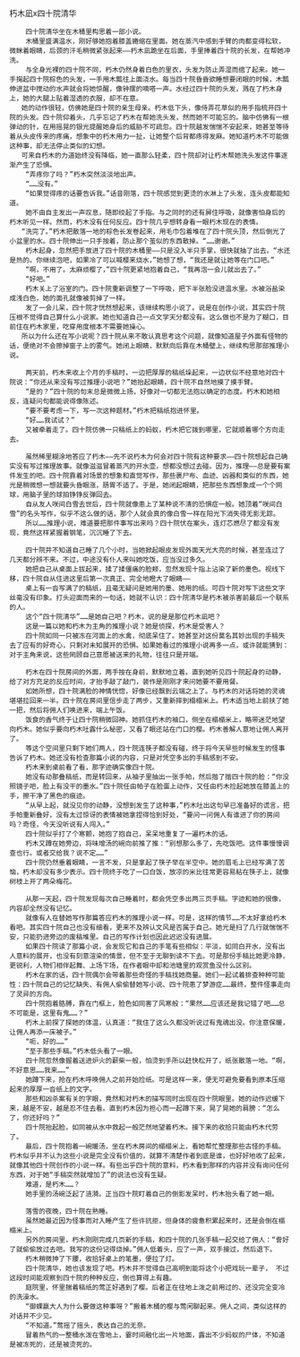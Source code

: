 朽木凪x四十院清华

        四十院清华坐在木桶里构思着一部小说。
        木桶里盛满温水，刚好够她抱着膝盖蜷缩在里面。她在蒸汽中感到手臂的肉都变得松软，微眯着眼睛，后颈的汗毛稍微紧张起来——朽木凪跪坐在后面，手里捧着四十院的长发，在帮她冲洗。
        与全身光裸的四十院不同，朽木仍然身着白色的里衣，头发为防止弄湿而绾了起来。她一手掬起四十院棕色的头发，一手用木瓢往上面浇水。每当四十院昏昏欲睡想要闭眼的时候，木瓢伸进盆中搅动的水声就会将她惊醒，像钟摆的嘀嗒一声。水经过四十院的头发，溅在了朽木身上，她的大腿上贴着湿透的衣服，却不在意。
       她的动作很轻，仿佛她是四十院的亲生母亲。朽木低下头，像侍弄花草似的用手指梳开四十院的头发。四十院仰着头，几乎忘记了朽木在帮她洗头发，然而她不可能忘的。脑中仿佛有一根弹动的针，在用摇晃的银光提醒她身后的威胁不可疏忽。四十院越发惴惴不安起来，她甚至等待着从头皮传来的疼痛，想象中的朽木用力一扯，让她整个后背都疼得发麻。她知道朽木不可能做这种事，却无法停止类似的幻想。
       可来自朽木的力道始终没有降临，她一直那么轻柔，四十院却对让朽木帮她洗头发这件事逐渐产生了恐惧。
        “弄疼你了吗？”朽木突然淡淡地出声。
        “……没有。”
        “如果觉得疼的话要告诉我。”话音刚落，四十院感觉到更烫的水淋上了头发，连头皮都能知道。
        她不由自主发出一声叹息，随即绞起了手指。与之同时的还有屏住呼吸，就像害怕身后的朽木听见一样。然而，朽木没有任何反应。四十院几乎想转身看一眼朽木现在的表情。
       “洗完了。”朽木把散落一地的棕色长发卷起来，用毛巾包着堆在了四十院头顶，然后倒光了小盆里的水。四十院伸出一只手按着，防止那个茧似的东西散掉。“……谢谢。”
        朽木起身，忽然把手放进了四十院的木桶里——只是没入半只手掌，很快就抽了出去。“水还是热的。你继续泡吧，如果冷了可以喊樱来烧水，”她想了想，“我还是就让她等在门口吧。”
        “啊，不用了。太麻烦樱了，”四十院更紧地抱着自己，“我再泡一会儿就出去了。”
        “好吧。”
        朽木关上了浴室的门。四十院重新调整了一下呼吸，把下半张脸没进温水里。水被浴盐染成浅白色，她的面孔就像被剪掉了一样。
        发了一会儿呆，四十院才恍然想起来，该继续构思小说了。说是在创作小说，其实四十院压根不觉得自己算什么小说家。她也知道自己一点文学天分都没有。这么做也不是为了糊口，目前住在朽木家里，吃穿用度根本不需要她操心。
       所以为什么还在写小说呢？四十院从来不敢认真思考这个问题，就像知道屋子外面有怪物的话，便绝对不会擦掉窗子上的雾气。她闭上眼睛，默默向后靠在木桶壁上，继续构思那部推理小说。
       
        两天前，朽木来收上个月的手稿时，一边把厚厚的稿纸垛起来，一边状似不经意地对四十院说：“你还从来没有写过推理小说吧？”她抬起眼睛，四十院不自然地摸了摸手臂。
        “是的？”四十院的句末总是微微上扬，好像对一切都无法抱以确定的态度。朽木和她相反，连疑问句都能说得像陈述。
        “要不要考虑一下，写一次这种题材。”朽木把稿纸抱进怀里。
        “好……我试试？”
        又被牵着走了。四十院仿佛一只稿纸上的蚂蚁，朽木把它拨到哪里，它就顺着哪个方向走去。
       
        虽然稀里糊涂地答应了朽木——先不说朽木为何会对四十院有这种要求——四十院想起自己确实没有写过推理故事。就像滋滋冒着蒸汽的开水壶，想都没想过去碰。因为，推理——总是要有案件发生的吧。四十院靠着对场景的想象和直觉写作，那些裹尸布、血迹、凶器和类似的东西，她光是稍微想一想就要头昏眼涨，肠胃不适了。于是，她闭起眼睛，把那些东西想象成一个个网球，用脑子里的球拍铮铮反弹回去。
        自从友人咲间白雪去世后，四十院就像患上了某种说不清的恐惧症一般。她顶着“咲间白雪”的名头写作，似乎不这么做的话，那个人就会真的像白雪一样在阳光下消失得无影无踪。
        所以……推理小说，难道要把那件事写出来吗？四十院伏在案头，连灯芯燃尽了都没有发现，竟然这样紧握着钢笔，沉沉睡了下去。
       
        四十院并不知道自己睡了几个小时，当她掀起眼皮发现外面天光大亮的时候，甚至连过了几天都分辨不来。不过，中途没有仆人来叫她吃饭，应当没过多久。
        她把自己从桌面上拔起来，揉了揉僵痛的脸颊，忽然发现十指上沾染了新的墨色。视线下移，四十院自从住进这里后第一次真正、完全地瞪大了眼睛——
        桌上有一沓写满了的稿纸，且毫无疑问是她用的墨、她用的纸。可四十院对写下这些文字丝毫没有印象。打头迎面而来的一句话，她就不认识：四十院清华是朽木被杀害前最后一个联系的人。
        这个“四十院清华”……是她自己吧？朽木，说的是是那位朽木凪吧？
        这是一篇以她和朽木为主角的推理小说？她是侦探，朽木是受害人？
        四十院如同一只被冻在河面上的水禽，彻底呆住了。她甚至对这份莫名其妙出现的手稿失去了应有的好奇心，只剩对未知展开的恐惧。如果她看过的推理小说再多一点，或许就能猜到：对于主角来说，这些罔顾自己意愿被送来的礼物，往往只是开端。
       
        朽木在四十院房间的外面，两手按在身前，默默地立着。直到她听见四十院起身的动静，给了对方充足的反应时间，才抬手敲了敲门，装作是刚刚才来问她要不要用餐。
        如她所想，四十院满脸的神情恍惚，好像已经飘到云端之上了。与朽木的对话将她的灵魂堪堪拉回来一半。四十院在房间里信步走了两步，又重新摔到榻榻米上。朽木适当地上前扶了她一把，然后将佣人们唤进来，端上午饭。
        饭食的香气终于让四十院稍微回神。她抓住朽木的袖口，侧坐在榻榻米上，略带迷茫地望向朽木。她似乎要向朽木吐露什么秘密，又看了眼还站在门口的樱。朽木善解人意地让佣人离开了。
        等这个空间里只剩下她们两人，四十院连筷子都没有碰，终于将今天早些时候发生的怪事告诉了朽木。她还没有检查那篇小说的内容，只是对凭空多出的手稿感到不安。
        朽木来到桌前看了看，那字迹确实像四十院。
        她没有动那叠稿纸，而是转回来，从袖子里抽出一张手帕，然后揩了揩四十院的脸：“你没照镜子吧，脸上有没干的墨水。”四十院任由帕子在脸蛋上动作，又任由朽木捡起她放在膝盖上的手，擦干净了黑色的痕迹。
        “从早上起，就没见你的动静，没想到发生了这种事，”朽木吐出这句早已准备好的谎言，把手帕重新叠好，没有太过惊讶的表情被她拿捏得恰到好处，“要问一问佣人有谁进了你的房间吗？奇怪，今天没听说有人闯入。”
        四十院似乎打了个寒颤，她抱了抱自己，呆呆地重复了一遍朽木的话。
        朽木又蹲在她旁边，将味增汤的碗向前推了推：“别想那么多了，先吃饭吧。这件事慢慢调查也行。或者交给我？说不定……”
        四十院仍然垂着眼睛，一言不发，只是拿起了筷子举在半空中。她的眉毛上已经写满了苦恼，朽木却没有多少表示。四十院终于吃了一口白饭，放凉的米比往常更容易粘在筷子上，就像树枝上开了两朵梅花。
       
        从那一天起，四十院发现每次自己睡着时，都会凭空多出两三页手稿。字迹和她的很像，内容却全然没有记忆。
        就像有人在替她写作那篇答应朽木的推理小说一样。可是，这样的情节……不太好拿给朽木看吧。其实四十院自己也没有细看，更来不及辨认文风是否属于自己。她光是扫了几行就惴惴不安，只能扔进旁边的废稿堆里。自己的写作计划也因此迟迟没有进展。
        如果四十院读了那篇小说，会发现它和自己的手笔有些相似：平淡，如同白开水，没有出人意料的展开，也没有刻意渲染的情景，但不至于无聊到读不下去。可是那份手稿比她更冷静，更锐利，人物们相伴起舞、上场下场，在作者眼中却和池塘里的观赏鱼没什么区别。
        朽木在家的话，四十院偶尔会带着那些奇怪的手稿找她商量。她们一起试着排查种种可能性：四十院自己的记忆缺失、有佣人偷偷替她写小说、四十院患了梦游症……最终，整件怪事走向了灵异的方向。
        四十院抱着胳膊，靠在门框上，脸色如同害了风寒般：“果然……应该还是我记错了吧……总不可能是，这里有鬼……？”
        朽木上前探了探她的体温，认真道：“我住了这么久都没听说过有鬼魂出没。你注意保暖，让佣人再添一床被子。”
        “呃，好的……”
        “至于那些手稿。”朽木低头看了一眼。
        四十院忽然像握着送进炉火的薪柴一般，怕烫到手所以赶快松开了，纸张散落一地。“啊，不好意思……我来……”
        她蹲下来，抢在朽木呼唤佣人之前开始捡纸。可是这样一来，便无可避免要看到原本压缩起来的厚厚一沓纸上的文字。
        那些和凶杀案有关的字眼，竟然和对朽木的描写同时出现在四十院眼里。她的动作迟缓下来，越是不安，越是忍不住去看。直到朽木因为担心而一起蹲下来，晃了晃她的肩膀：“怎么了，你还好吗？”
        四十院抬起脸，如同被从水中救起一般茫然地望着朽木。接下来的收拾只能由朽木代劳了。
        最后，四十院抱着一碗暖汤，坐在朽木房间的榻榻米上，看她帮忙整理那些古怪的手稿。朽木似乎并不认为这些小说是完全没有价值的，就算不清楚作者到底是谁，也好好地收了起来，就像其他四十院创作的小说一样。有些出乎四十院的意料，朽木看到那样的内容并没有询问任何东西，对于她“手稿突然就增加了”的说法也没有生疑。
        难道，是朽木……？
        她手里的汤碗泛起了涟漪。正当四十院盯着自己的倒影发呆时，朽木抬头看了她一眼。
       
        落雪的夜晚，四十院在熟睡。
        虽然她最近因为怪事而对入睡产生了些许抗拒，但身体的疲惫积累起来时，还是会倒在榻榻米上。
        另外的房间里，朽木刚刚完成几页新的手稿，和四十院的几张手稿一起交给了佣人：“誊好了就偷偷放过去吧。我写的这份记得烧掉。”佣人低着头，应了一声，双手接过，然后退下。
        朽木稍微抻了下腰，收拾好桌上的笔墨，便拉了灯。
        四十院清华，她也该发现了吧。朽木并不觉得自己高明到能将这个小把戏玩一辈子， 不过这段时间能观察到四十院的种种反应，倒也算得上有趣。
        庭院里，怀里揣着稿纸的莺正好遇到了樱。后者正在往地上泼之前用过的、还没完全变冷的洗澡水。
        “御蜾蠃大人为什么要做这种事呀？”搬着木桶的樱与莺闲聊起来。佣人之间，类似这样的对话并不少见。
        “不知道。”莺摇了摇头，表达自己的无奈。
        冒着热气的一整桶水泼在雪地上，霎时间融化出一片地面，露出不少蚂蚁的尸体，不知道是被冻死的，还是被烫死的。